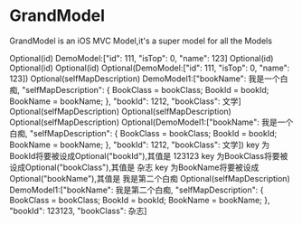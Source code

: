 # GrandModel
GrandModel is an iOS MVC Model,it's a super model for all the Models


Optional(id)
DemoModel:["id": 111, "isTop": 0, "name": 123]
Optional(id)
Optional(id)
Optional(id)
Optional(DemoModel:["id": 111, "isTop": 0, "name": 123])
Optional(selfMapDescription)
DemoModel1:["bookName": 我是一个白痴, "selfMapDescription": {
    BookClass = bookClass;
    BookId = bookId;
    BookName = bookName;
}, "bookId": 1212, "bookClass": 文学]
Optional(selfMapDescription)
Optional(selfMapDescription)
Optional(selfMapDescription)
Optional(DemoModel1:["bookName": 我是一个白痴, "selfMapDescription": {
    BookClass = bookClass;
    BookId = bookId;
    BookName = bookName;
}, "bookId": 1212, "bookClass": 文学])
key 为BookId将要被设成Optional("bookId"),其值是 123123
key 为BookClass将要被设成Optional("bookClass"),其值是 杂志
key 为BookName将要被设成Optional("bookName"),其值是 我是第二个白痴
Optional(selfMapDescription)
DemoModel1:["bookName": 我是第二个白痴, "selfMapDescription": {
    BookClass = bookClass;
    BookId = bookId;
    BookName = bookName;
}, "bookId": 123123, "bookClass": 杂志]
